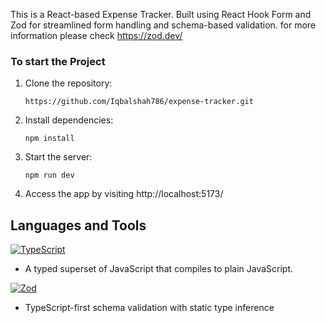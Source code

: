 This is a React-based Expense Tracker. Built using React Hook Form and Zod for streamlined form handling and schema-based validation. for more information please check https://zod.dev/

### To start the Project
1. Clone the repository: 
   ```
   https://github.com/Iqbalshah786/expense-tracker.git
   ```
2. Install dependencies:
   ```
   npm install
   ```
3. Start the server:
   ```
   npm run dev
   ```
4. Access the app by visiting http://localhost:5173/

## Languages and Tools

[![TypeScript](https://img.shields.io/badge/TypeScript-007ACC?style=for-the-badge&logo=typescript&logoColor=white)](https://www.typescriptlang.org/)
 - A typed superset of JavaScript that compiles to plain JavaScript.

[![Zod](https://img.shields.io/badge/Zod-49505F?style=for-the-badge)](https://github.com/colinhacks/zod)
- TypeScript-first schema validation with static type inference
  
